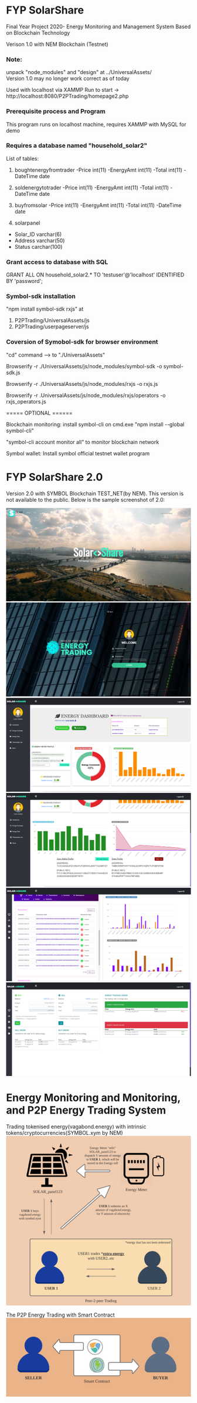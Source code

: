 # FYP SolarShare
Final Year Project 2020- Energy Monitoring and Management System Based on Blockchain Technology

Verison 1.0 with NEM Blockchain (Testnet)
### Note:
unpack "node_modules" and "design" at ../UniversalAssets/ <br>
Version 1.0 may no longer work correct as of today

Used with localhost via XAMMP
Run to start -> http://localhost:8080/P2PTrading/homepage2.php

### Prerequisite process and Program

This program runs on localhost machine,
requires XAMMP with MySQL for demo

### Requires a database named "household_solar2"
List of tables:

1. boughtenergyfromtrader
-Price int(11)
-EnergyAmt int(11)
-Total int(11)
-DateTime date

2. soldenergytotrader
-Price int(11)
-EnergyAmt int(11)
-Total int(11)
-DateTime date

3. buyfromsolar
-Price int(11)
-EnergyAmt int(11)
-Total int(11)
-DateTime date

4. solarpanel
- Solar_ID varchar(6)
- Address varchar(50)
- Status carchar(100)


### Grant access to database with SQL

GRANT ALL ON household_solar2.* TO 'testuser'@'localhost' IDENTIFIED BY 'password';

### Symbol-sdk installation
"npm install symbol-sdk rxjs" at 
1. P2PTrading/UniversalAssets/js
2. P2PTrading/userpageserver/js

### Coversion of Symobol-sdk for browser environment

"cd" command --> to "./UniversalAssets"

Browserify -r ./UniversalAssets/js/node_modules/symbol-sdk -o symbol-sdk.js

Browserify -r ./UniversalAssets/js/node_modules/rxjs -o rxjs.js

Browserify -r .UniversalAssets/js/node_modules/rxjs/operators -o rxjs_operators.js


===== OPTIONAL ======

Blockchain monitoring:
install symbol-cli on cmd.exe
"npm install --global symbol-cli"

"symbol-cli account monitor all" to monitor 
blockchain network

Symbol wallet:
Install symbol official testnet wallet program

# FYP SolarShare 2.0
Version 2.0 with SYMBOL Blockchain TEST_NET(by NEM).
This version is not available to the public.
Below is the sample screenshot of 2.0:

![alt text](https://github.com/yangben526/FYP_SolarShare/blob/main/Platform_img/Front.PNG)
![alt text](https://github.com/yangben526/FYP_SolarShare/blob/main/Platform_img/Front_2.PNG)
![alt text](https://github.com/yangben526/FYP_SolarShare/blob/main/Platform_img/main_dash.PNG)
![alt text](https://github.com/yangben526/FYP_SolarShare/blob/main/Platform_img/main_dash2.PNG)
![alt text](https://github.com/yangben526/FYP_SolarShare/blob/main/Platform_img/ENergydata.PNG)
![alt text](https://github.com/yangben526/FYP_SolarShare/blob/main/Platform_img/exchnage.PNG)

# Energy Monitoring and Monitoring, and P2P Energy Trading System
Trading tokenised energy(vagabond.energy) with intrinsic tokens/cryptocurrencies(SYMBOL.xym by NEM)
![alt text](https://github.com/yangben526/FYP_SolarShare/blob/main/Platform_img/SolarShareP2PDiagram.png)

The P2P Energy Trading with Smart Contract
![alt text](https://github.com/yangben526/FYP_SolarShare/blob/main/Platform_img/smart_contract.png)
